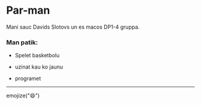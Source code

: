 # Par-man
Mani sauc Davids Slotovs un es macos DP1-4 gruppa.
### Man patik:
+ Spelet basketbolu  

+ uzinat kau ko jaunu  

+ programet  

---
emojize(":smile:")




